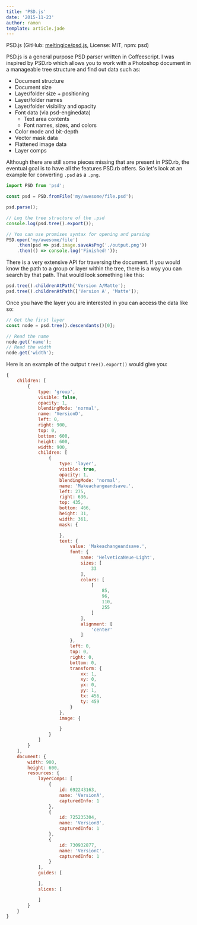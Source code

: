 ```yaml
---
title: 'PSD.js'
date: '2015-11-23'
author: ramon
template: article.jade
---
```


PSD.js (GitHub: [meltingice/psd.js](https://github.com/meltingice/psd.js), License: MIT, npm: psd)

PSD.js is a general purpose PSD parser written in Coffeescript. I was inspired by PSD.rb which allows you to work with a Photoshop document in a manageable tree structure and find out data such as:

- Document structure
- Document size
- Layer/folder size + positioning
- Layer/folder names
- Layer/folder visibility and opacity
- Font data (via psd-enginedata)
    - Text area contents
    - Font names, sizes, and colors
- Color mode and bit-depth
- Vector mask data
- Flattened image data
- Layer comps

Although there are still some pieces missing that are present in PSD.rb, the eventual goal is to have all the features PSD.rb offers.
So let's look at an example for converting `.psd` as a `.png`.

```javascript
import PSD from 'psd';

const psd = PSD.fromFile('my/awesome/file.psd');

psd.parse();

// Log the tree structure of the .psd
console.log(psd.tree().export());

// You can use promises syntax for opening and parsing
PSD.open('my/awesome/file')
    .then(psd => psd.image.saveAsPng('./output.png'))
    .then(() => console.log('Finished!'));

```

There is a very extensive API for traversing the document. If you would know the path to a group or layer within the tree, there is a way you can search by that path.
That would look something like this:

```javascript
psd.tree().childrenAtPath('Version A/Matte');
psd.tree().childrenAtPath(['Version A', 'Matte']);
```

Once you have the layer you are interested in you can access the data like so:

```javascript
// Get the first layer
const node = psd.tree().descendants()[0];

// Read the name
node.get('name');
// Read the width
node.get('width');
```

Here is an example of the output `tree().export()` would give you:

```javascript
{
    children: [
        {
            type: 'group',
            visible: false,
            opacity: 1,
            blendingMode: 'normal',
            name: 'VersionD',
            left: 0,
            right: 900,
            top: 0,
            bottom: 600,
            height: 600,
            width: 900,
            children: [
                {
                    type: 'layer',
                    visible: true,
                    opacity: 1,
                    blendingMode: 'normal',
                    name: 'Makeachangeandsave.',
                    left: 275,
                    right: 636,
                    top: 435,
                    bottom: 466,
                    height: 31,
                    width: 361,
                    mask: {

                    },
                    text: {
                        value: 'Makeachangeandsave.',
                        font: {
                            name: 'HelveticaNeue-Light',
                            sizes: [
                                33
                            ],
                            colors: [
                                [
                                    85,
                                    96,
                                    110,
                                    255
                                ]
                            ],
                            alignment: [
                                'center'
                            ]
                        },
                        left: 0,
                        top: 0,
                        right: 0,
                        bottom: 0,
                        transform: {
                            xx: 1,
                            xy: 0,
                            yx: 0,
                            yy: 1,
                            tx: 456,
                            ty: 459
                        }
                    },
                    image: {

                    }
                }
            ]
        }
    ],
    document: {
        width: 900,
        height: 600,
        resources: {
            layerComps: [
                {
                    id: 692243163,
                    name: 'VersionA',
                    capturedInfo: 1
                },
                {
                    id: 725235304,
                    name: 'VersionB',
                    capturedInfo: 1
                },
                {
                    id: 730932877,
                    name: 'VersionC',
                    capturedInfo: 1
                }
            ],
            guides: [

            ],
            slices: [

            ]
        }
    }
}

```
